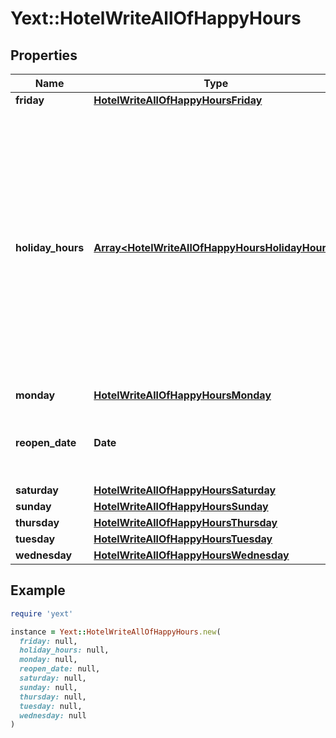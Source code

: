 # Yext::HotelWriteAllOfHappyHours

## Properties

| Name | Type | Description | Notes |
| ---- | ---- | ----------- | ----- |
| **friday** | [**HotelWriteAllOfHappyHoursFriday**](HotelWriteAllOfHappyHoursFriday.md) |  | [optional] |
| **holiday_hours** | [**Array&lt;HotelWriteAllOfHappyHoursHolidayHours&gt;**](HotelWriteAllOfHappyHoursHolidayHours.md) |  **NOTE:** The list of Holiday Hours that you send us must be comprehensive. For example, if you send us a list of Holiday Hours that does not include Holiday Hours that you sent in your last update, Yext considers the missing Holiday Hours to be deleted, and we remove them.   Array must be ordered.  | [optional] |
| **monday** | [**HotelWriteAllOfHappyHoursMonday**](HotelWriteAllOfHappyHoursMonday.md) |  | [optional] |
| **reopen_date** | **Date** |  Date must be on or after 1970-01-01 Date must be before or on 2038-01-01 | [optional] |
| **saturday** | [**HotelWriteAllOfHappyHoursSaturday**](HotelWriteAllOfHappyHoursSaturday.md) |  | [optional] |
| **sunday** | [**HotelWriteAllOfHappyHoursSunday**](HotelWriteAllOfHappyHoursSunday.md) |  | [optional] |
| **thursday** | [**HotelWriteAllOfHappyHoursThursday**](HotelWriteAllOfHappyHoursThursday.md) |  | [optional] |
| **tuesday** | [**HotelWriteAllOfHappyHoursTuesday**](HotelWriteAllOfHappyHoursTuesday.md) |  | [optional] |
| **wednesday** | [**HotelWriteAllOfHappyHoursWednesday**](HotelWriteAllOfHappyHoursWednesday.md) |  | [optional] |

## Example

```ruby
require 'yext'

instance = Yext::HotelWriteAllOfHappyHours.new(
  friday: null,
  holiday_hours: null,
  monday: null,
  reopen_date: null,
  saturday: null,
  sunday: null,
  thursday: null,
  tuesday: null,
  wednesday: null
)
```

